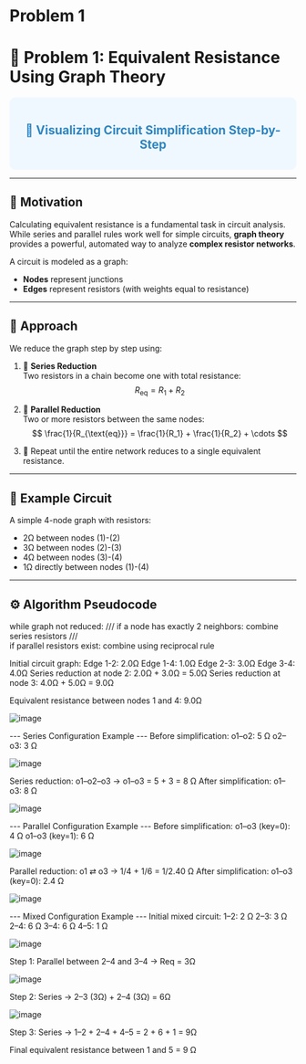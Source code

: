 # Problem 1

# 🔌 Problem 1: Equivalent Resistance Using Graph Theory

<div style="background-color: #f0f8ff; padding: 15px; border-radius: 10px;">
<h2 style="color: #2E86C1; text-align: center;">📐 Visualizing Circuit Simplification Step-by-Step</h2>
</div>

---

## 🎯 Motivation

Calculating equivalent resistance is a fundamental task in circuit analysis. While series and parallel rules work well for simple circuits, **graph theory** provides a powerful, automated way to analyze **complex resistor networks**.

A circuit is modeled as a graph:
- **Nodes** represent junctions
- **Edges** represent resistors (with weights equal to resistance)

---

## 🧠 Approach

We reduce the graph step by step using:

1. 🔗 **Series Reduction**  
   Two resistors in a chain become one with total resistance:  
   $$ R_{\text{eq}} = R_1 + R_2 $$

2. 🔁 **Parallel Reduction**  
   Two or more resistors between the same nodes:  
   $$ \frac{1}{R_{\text{eq}}} = \frac{1}{R_1} + \frac{1}{R_2} + \cdots $$

3. 🔄 Repeat until the entire network reduces to a single equivalent resistance.

---

## 🧮 Example Circuit

A simple 4-node graph with resistors:

- 2Ω between nodes (1)-(2)  
- 3Ω between nodes (2)-(3)  
- 4Ω between nodes (3)-(4)  
- 1Ω directly between nodes (1)-(4)

---

## ⚙️ Algorithm Pseudocode


while graph not reduced:
 ///
    if a node has exactly 2 neighbors:
        combine series resistors
 ///       
    if parallel resistors exist:
        combine using reciprocal rule



Initial circuit graph:
Edge 1-2: 2.0Ω
Edge 1-4: 1.0Ω
Edge 2-3: 3.0Ω
Edge 3-4: 4.0Ω
Series reduction at node 2: 2.0Ω + 3.0Ω = 5.0Ω
Series reduction at node 3: 4.0Ω + 5.0Ω = 9.0Ω

Equivalent resistance between nodes 1 and 4: 9.0Ω


![image](https://github.com/user-attachments/assets/6e44ec63-df4a-4821-a74c-2e873794a11c)









--- Series Configuration Example ---
Before simplification:
o1–o2: 5 Ω
o2–o3: 3 Ω



![image](https://github.com/user-attachments/assets/847d778c-5fe5-4d8f-b514-2221605e8f40)









Series reduction: o1–o2–o3 → o1–o3 = 5 + 3 = 8 Ω
After simplification:
o1–o3: 8 Ω



![image](https://github.com/user-attachments/assets/ff539206-bd5f-4db6-a1e2-dec927daae16)










--- Parallel Configuration Example ---
Before simplification:
o1–o3 (key=0): 4 Ω
o1–o3 (key=1): 6 Ω




![image](https://github.com/user-attachments/assets/8a57bf28-a3eb-4084-8752-2c520b054520)










Parallel reduction: o1 ⇄ o3 → 1/4 + 1/6 = 1/2.40 Ω
After simplification:
o1–o3 (key=0): 2.4 Ω





![image](https://github.com/user-attachments/assets/6459fe1a-73a7-4a1d-970c-2baca31cbd15)







--- Mixed Configuration Example ---
Initial mixed circuit:
1–2: 2 Ω
2–3: 3 Ω
2–4: 6 Ω
3–4: 6 Ω
4–5: 1 Ω





![image](https://github.com/user-attachments/assets/a3bff879-be64-40fc-abe2-838cc3d6107d)








Step 1: Parallel between 2–4 and 3–4 → Req = 3Ω



![image](https://github.com/user-attachments/assets/d3a95d69-5a9e-444f-aa73-30a4da52598c)







Step 2: Series → 2–3 (3Ω) + 2–4 (3Ω) = 6Ω



![image](https://github.com/user-attachments/assets/2bb0d635-4419-4bd0-8b12-9676c37a8cf9)







Step 3: Series → 1–2 + 2–4 + 4–5 = 2 + 6 + 1 = 9Ω


Final equivalent resistance between 1 and 5 = 9 Ω

































































